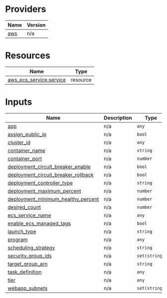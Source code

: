 <!-- BEGIN_TF_DOCS -->


# Providers

| Name | Version |
|------|---------|
| <a name="provider_aws"></a> [aws](#provider\_aws) | n/a |

# Resources

| Name | Type |
|------|------|
| [aws_ecs_service.service](https://registry.terraform.io/providers/hashicorp/aws/latest/docs/resources/ecs_service) | resource |

# Inputs

| Name | Description | Type | Default | Required |
|------|-------------|------|---------|:--------:|
| <a name="input_app"></a> [app](#input\_app) | n/a | `any` | n/a | yes |
| <a name="input_assign_public_ip"></a> [assign\_public\_ip](#input\_assign\_public\_ip) | n/a | `bool` | `false` | no |
| <a name="input_cluster_id"></a> [cluster\_id](#input\_cluster\_id) | n/a | `any` | n/a | yes |
| <a name="input_container_name"></a> [container\_name](#input\_container\_name) | n/a | `string` | n/a | yes |
| <a name="input_container_port"></a> [container\_port](#input\_container\_port) | n/a | `number` | n/a | yes |
| <a name="input_deployment_circuit_breaker_enable"></a> [deployment\_circuit\_breaker\_enable](#input\_deployment\_circuit\_breaker\_enable) | n/a | `bool` | `true` | no |
| <a name="input_deployment_circuit_breaker_rollback"></a> [deployment\_circuit\_breaker\_rollback](#input\_deployment\_circuit\_breaker\_rollback) | n/a | `bool` | `true` | no |
| <a name="input_deployment_controller_type"></a> [deployment\_controller\_type](#input\_deployment\_controller\_type) | n/a | `string` | `"ECS"` | no |
| <a name="input_deployment_maximum_percent"></a> [deployment\_maximum\_percent](#input\_deployment\_maximum\_percent) | n/a | `number` | `200` | no |
| <a name="input_deployment_minimum_healthy_percent"></a> [deployment\_minimum\_healthy\_percent](#input\_deployment\_minimum\_healthy\_percent) | n/a | `number` | `50` | no |
| <a name="input_desired_count"></a> [desired\_count](#input\_desired\_count) | n/a | `number` | `2` | no |
| <a name="input_ecs_service_name"></a> [ecs\_service\_name](#input\_ecs\_service\_name) | n/a | `any` | n/a | yes |
| <a name="input_enable_ecs_managed_tags"></a> [enable\_ecs\_managed\_tags](#input\_enable\_ecs\_managed\_tags) | n/a | `bool` | `true` | no |
| <a name="input_launch_type"></a> [launch\_type](#input\_launch\_type) | n/a | `string` | `"FARGATE"` | no |
| <a name="input_program"></a> [program](#input\_program) | n/a | `any` | n/a | yes |
| <a name="input_scheduling_strategy"></a> [scheduling\_strategy](#input\_scheduling\_strategy) | n/a | `string` | `"Replica"` | no |
| <a name="input_security_group_ids"></a> [security\_group\_ids](#input\_security\_group\_ids) | n/a | `set(string)` | n/a | yes |
| <a name="input_target_group_arn"></a> [target\_group\_arn](#input\_target\_group\_arn) | n/a | `string` | n/a | yes |
| <a name="input_task_definition"></a> [task\_definition](#input\_task\_definition) | n/a | `any` | n/a | yes |
| <a name="input_tier"></a> [tier](#input\_tier) | n/a | `any` | n/a | yes |
| <a name="input_webapp_subnets"></a> [webapp\_subnets](#input\_webapp\_subnets) | n/a | `set(string)` | n/a | yes |
<!-- END_TF_DOCS -->